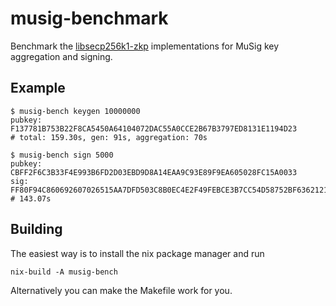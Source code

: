 # musig-benchmark

Benchmark the [libsecp256k1-zkp](https://github.com/ElementsProject/secp256k1-zkp/) implementations for MuSig key aggregation and signing.

## Example

```
$ musig-bench keygen 10000000
pubkey: F137781B753B22F8CA5450A64104072DAC55A0CCE2B67B3797ED8131E1194D23
# total: 159.30s, gen: 91s, aggregation: 70s
```

```
$ musig-bench sign 5000
pubkey: CBFF2F6C3B33F4E993B6FD2D03EBD9D8A14EAA9C93E89F9EA605028FC15A0033
sig: FF80F94C860692607026515AA7DFD503C8B0EC4E2F49FEBCE3B7CC54D58752BF6362121E9DD320EEBC864EA1CF35857EB84A737FD53154660E5E22A7A565EF81
# 143.07s
```

## Building

The easiest way is to install the nix package manager and run

```
nix-build -A musig-bench
```

Alternatively you can make the Makefile work for you.
